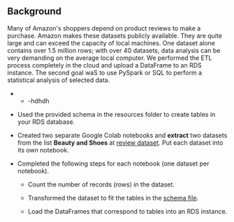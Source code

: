 ## Background

Many of Amazon's shoppers depend on product reviews to make a purchase. Amazon makes these datasets publicly available. They are quite large and can exceed the capacity of local machines. One dataset alone contains over 1.5 million rows; with over 40 datasets, data analysis can be very demanding on the average local computer. We performed the ETL process completely in the cloud and upload a DataFrame to an RDS instance. The second goal waS to use PySpark or SQL to perform a statistical analysis of selected data.

- - -hdhdh

* Used the provided schema in the resources folder to create tables in your RDS database. 

* Created two separate Google Colab notebooks and **extract** two datasets from the list **Beauty and Shoes** at [review dataset](https://s3.amazonaws.com/amazon-reviews-pds/tsv/index.txt). Put each dataset into its own notebook.

* Completed the following steps for each notebook (one dataset per notebook).

  * Count the number of records (rows) in the dataset.

  * Transformed the dataset to fit the tables in the [schema file](../Resources/schema.sql). 

  * Load the DataFrames that correspond to tables into an RDS instance. 
